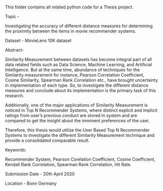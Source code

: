 This folder contains all related python code for a Thesis project.

Topic - 

Investigating the accuracy of different distance measures for determining the proximity between the items in movie recommender systems.

Dataset - MovieLens 10K dataset

Abstract-

Similarity Measurement between datasets has become integral part of all data related fields such as Data Science, Machine Learning, and Artificial Intelligence. But at the same time, abundance of techniques for the Similarity measurement for instance, Pearson Correlation Coefficient, Cosine Similarity, Spearman Rank Correlation etc., have brought uncertainty in implementation of each type. So, to investigate the different distance measures and conclude about its implementation is the primary task of this research.

Additionally, one of the major applications of Similarity Measurement is noticed in Top N Recommender Systems, where distinct explicit and implicit ratings from user’s previous conduct are stored in system and are compared to get the insight about the imminent preferences of the user. 

Therefore, this thesis would utilize the User Based Top N Recommender Systems to investigate the different Similarity Measurement technique and provide a consolidated comparable result. 

Keywords:

Recommender System, Pearson Corelation Coefficient, Cosine Coefficient, Kendall Rank Correlation, Spearman Rank Correlation, Hit Rate.    

Submission Date - 20th April 2020

Location - Bonn Germany
